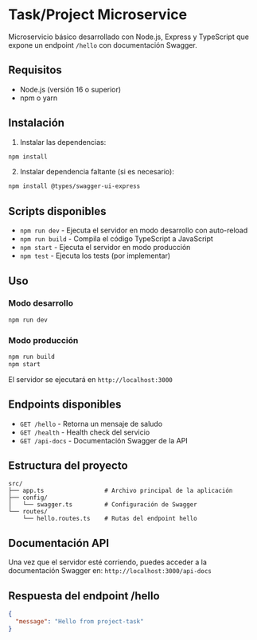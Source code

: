 # Task/Project Microservice

Microservicio básico desarrollado con Node.js, Express y TypeScript que expone un endpoint `/hello` con documentación Swagger.

## Requisitos

- Node.js (versión 16 o superior)
- npm o yarn

## Instalación

1. Instalar las dependencias:
```bash
npm install
```

2. Instalar dependencia faltante (si es necesario):
```bash
npm install @types/swagger-ui-express
```

## Scripts disponibles

- `npm run dev` - Ejecuta el servidor en modo desarrollo con auto-reload
- `npm run build` - Compila el código TypeScript a JavaScript
- `npm start` - Ejecuta el servidor en modo producción
- `npm test` - Ejecuta los tests (por implementar)

## Uso

### Modo desarrollo
```bash
npm run dev
```

### Modo producción
```bash
npm run build
npm start
```

El servidor se ejecutará en `http://localhost:3000`

## Endpoints disponibles

- `GET /hello` - Retorna un mensaje de saludo
- `GET /health` - Health check del servicio
- `GET /api-docs` - Documentación Swagger de la API

## Estructura del proyecto

```
src/
├── app.ts                 # Archivo principal de la aplicación
├── config/
│   └── swagger.ts         # Configuración de Swagger
└── routes/
    └── hello.routes.ts    # Rutas del endpoint hello
```

## Documentación API

Una vez que el servidor esté corriendo, puedes acceder a la documentación Swagger en:
`http://localhost:3000/api-docs`

## Respuesta del endpoint /hello

```json
{
  "message": "Hello from project-task"
}
```
